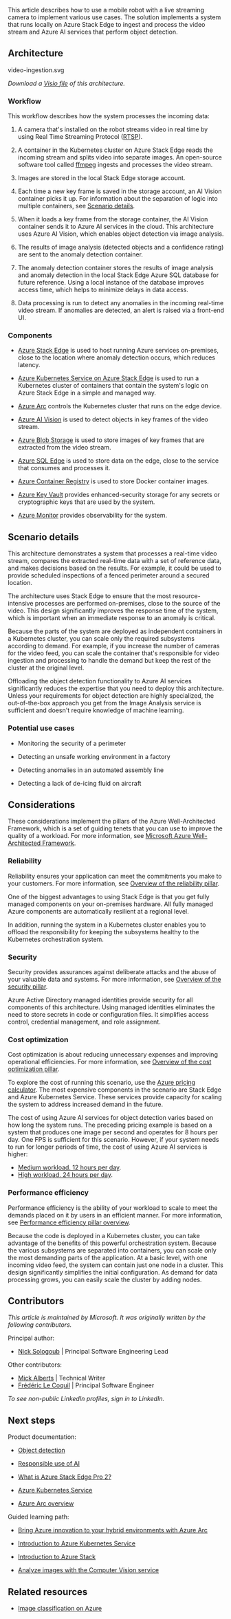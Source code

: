 This article describes how to use a mobile robot with a live streaming camera to implement various use cases.  The solution implements a system that runs locally on Azure Stack Edge to ingest and process the video stream and Azure AI services that perform object detection.

## Architecture

video-ingestion.svg

*Download a [Visio file](https://arch-center.azureedge.net/video-ingestion.vsdx) of this architecture.*

### Workflow

This workflow describes how the system processes the incoming data:

1.  A camera that's installed on the robot streams video in real time by using Real Time Streaming Protocol ([RTSP](/openspecs/windows_protocols/ms-dmct/fee912b4-f90e-458c-b44d-a03821c23fc3)).

2.  A container in the Kubernetes cluster on Azure Stack Edge reads the incoming stream and splits video into separate images. An open-source software tool called [ffmpeg](https://ffmpeg.org/about.html) ingests and processes the video stream.

3.  Images are stored in the local Stack Edge storage account.

4.  Each time a new key frame is saved in the storage account, an AI Vision container picks it up. For information about the separation of logic into multiple containers, see [Scenario details](#scenario-details).

5.  When it loads a key frame from the storage container, the AI Vision container sends it to Azure AI services in the cloud. This architecture uses Azure AI Vision, which enables object detection via image analysis.

6.  The results of image analysis (detected objects and a confidence rating) are sent to the anomaly detection container.

7.  The anomaly detection container stores the results of image analysis and anomaly detection in the local Stack Edge Azure SQL database for future reference. Using a local instance of the database improves access time, which helps to minimize delays in data access.

8.  Data processing is run to detect any anomalies in the incoming real-time video stream. If anomalies are detected, an alert is raised via a front-end UI.

### Components

-   [Azure Stack Edge](https://azure.microsoft.com/products/azure-stack/edge) is used to host running Azure services on-premises, close to the location where anomaly detection occurs, which reduces latency.

-   [Azure Kubernetes Service on Azure Stack Edge](/azure/databox-online/azure-stack-edge-deploy-aks-on-azure-stack-edge) is used to run a Kubernetes cluster of containers that contain the system's logic on Azure Stack Edge in a simple and managed way.

-   [Azure Arc](https://azure.microsoft.com/products/azure-arc/) controls the Kubernetes cluster that runs on the edge device.

-   [Azure AI Vision](https://azure.microsoft.com/products/ai-services/ai-vision) is used to detect objects in key frames of the video stream.

-   [Azure Blob Storage](https://azure.microsoft.com/products/storage/blobs/) is used to store images of key frames that are extracted from the video stream.

-   [Azure SQL Edge]( https://azure.microsoft.com/products/azure-sql/edge/) is used to store data on the edge, close to the service that consumes and processes it.

-   [Azure Container Registry](https://azure.microsoft.com/products/container-registry/) is used to store Docker container images.

-   [Azure Key Vault](https://azure.microsoft.com/en-gb/products/key-vault/) provides enhanced-security storage for any secrets or cryptographic keys that are used by the system.

-   [Azure Monitor](https://azure.microsoft.com/products/monitor/) provides observability for the system.

## Scenario details

This architecture demonstrates a system that processes a real-time video stream, compares the extracted real-time data with a set of reference data, and makes decisions based on the results. For example, it could be used to provide scheduled inspections of a fenced perimeter around a secured location.

The architecture uses Stack Edge to ensure that the most resource-intensive processes are performed on-premises, close to the source of the video. This design significantly improves the response time of the system, which is important when an immediate response to an anomaly is critical.

Because the parts of the system are deployed as independent containers in a Kubernetes cluster, you can scale only the required subsystems according to demand. For example, if you increase the number of cameras for the video feed, you can scale the container that's responsible for video ingestion and processing to handle the demand but keep the rest of the cluster at the original level.

Offloading the object detection functionality to Azure AI services significantly reduces the expertise that you need to deploy this architecture. Unless your requirements for object detection are highly specialized, the out-of-the-box approach you get from the Image Analysis service is sufficient and doesn't require knowledge of machine learning.

### Potential use cases

- Monitoring the security of a perimeter
-   Detecting an unsafe working environment in a factory

-   Detecting anomalies in an automated assembly line

-   Detecting a lack of de-icing fluid on aircraft

## Considerations

These considerations implement the pillars of the Azure Well-Architected Framework, which is a set of guiding tenets that you can use to improve the quality of a workload. For more information, see [Microsoft Azure Well-Architected Framework](/azure/architecture/framework/).

### Reliability

Reliability ensures your application can meet the commitments you make to your customers. For more information, see [Overview of the reliability pillar](/azure/architecture/framework/resiliency/overview).

One of the biggest advantages to using Stack Edge is that you get fully managed components on your on-premises hardware. All fully managed Azure components are automatically resilient at a regional level.

In addition, running the system in a Kubernetes cluster enables you to offload the responsibility for keeping the subsystems healthy to the Kubernetes orchestration system.

### Security

Security provides assurances against deliberate attacks and the abuse of your valuable data and systems. For more information, see [Overview of the security pillar](/azure/architecture/framework/security/overview).

 Azure Active Directory managed identities provide security for all components of this architecture. Using managed identities eliminates the need to store secrets in code or configuration files. It simplifies access control, credential management, and role assignment.

### Cost optimization

Cost optimization is about reducing unnecessary expenses and improving operational efficiencies. For more information, see [Overview of the cost optimization pillar](/azure/architecture/framework/cost/overview).

To explore the cost of running this scenario, use the [Azure pricing calculator](https://azure.com/e/b5c7bb040b2f448389aec624b77bd85a). The most expensive components in the scenario are Stack Edge and Azure Kubernetes Service. These services provide capacity for scaling the system to address increased demand in the future.

The cost of using Azure AI services for object detection varies based on how long the system runs. The preceding pricing example is based on a system that produces one image per second and operates for 8 hours per day. One FPS is sufficient for this scenario. However, if your system needs to run for longer periods of time, the cost of using Azure AI services is higher:

-   [Medium workload. 12 hours per day](https://azure.com/e/ab250e01d61b44f794fb9237d144e59a).
-   [High workload. 24 hours per day]( https://azure.com/e/06e155e46e6546b79fa07824f2c124f7).

### Performance efficiency

Performance efficiency is the ability of your workload to scale to meet the demands placed on it by users in an efficient manner. For more information, see [Performance efficiency pillar overview](/azure/architecture/framework/scalability/overview).

Because the code is deployed in a Kubernetes cluster, you can take advantage of the benefits of this powerful orchestration system. Because the various  subsystems are separated into containers, you can scale only the most demanding parts of the application. At a basic level, with one incoming video feed, the system can contain just one node in a cluster. This design significantly simplifies the initial configuration. As demand for data processing grows, you can easily scale the cluster by adding nodes.

## Contributors

*This article is maintained by Microsoft. It was originally written by the following contributors.*

Principal author:

-   [Nick Sologoub](https://www.linkedin.com/in/ncksol/) | Principal Software Engineering Lead

Other contributors:

- [Mick Alberts](https://www.linkedin.com/in/mick-alberts-a24a1414/) | Technical Writer 
-   [Frédéric Le Coquil](https://www.linkedin.com/in/frederic-le-coquil-449a4b) | Principal Software Engineer

*To see non-public LinkedIn profiles, sign in to LinkedIn.*

## Next steps

Product documentation:

-   [Object detection](/azure/cognitive-services/computer-vision/concept-object-detection)

-   [Responsible use of AI](/legal/cognitive-services/computer-vision/imageanalysis-transparency-note)

-   [What is Azure Stack Edge Pro 2?](/azure/databox-online/azure-stack-edge-pro-2-overview)

-   [Azure Kubernetes Service](/azure/aks/intro-kubernetes)

-   [Azure Arc overview](/azure/azure-arc/overview)

Guided learning path:

-   [Bring Azure innovation to your hybrid environments with Azure Arc](/training/paths/manage-hybrid-infrastructure-with-azure-arc/)

-   [Introduction to Azure Kubernetes Service](/training/modules/intro-to-azure-kubernetes-service/)

-   [Introduction to Azure Stack](/training/modules/intro-to-azure-stack/)

-   [Analyze images with the Computer Vision service](/training/modules/analyze-images-computer-vision/)

## Related resources

-   [Image classification on Azure](../../example-scenario/ai/intelligent-apps-image-processing.yml)
